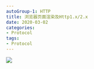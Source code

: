 ```yaml
---
autoGroup-1: HTTP
title: 浏览器页面渲染及Http1.x/2.x
date: 2020-03-02
categories: 
- Protocol
tags:
- Protocol
---
```


![](https://tva1.sinaimg.cn/large/008eGmZEgy1gpkmqe2m7uj31080u0te9.jpg)

